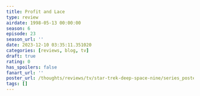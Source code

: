 ```yaml
---
title: Profit and Lace
type: review
airdate: 1998-05-13 00:00:00
season: 6
episode: 23
season_url: ''
date: 2023-12-10 03:35:11.351020
categories: [reviews, blog, tv]
draft: true
rating: 0
has_spoilers: false
fanart_url: ''
poster_url: /thoughts/reviews/tv/star-trek-deep-space-nine/series_poster.jpg
tags: []
---
```


